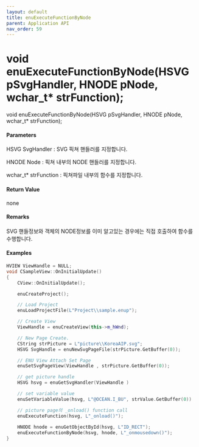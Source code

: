 ```yaml
---
layout: default
title: enuExecuteFunctionByNode
parent: Application API
nav_order: 59
---
```

# void enuExecuteFunctionByNode\(HSVG pSvgHandler, HNODE pNode, wchar\_t\* strFunction\);

void enuExecuteFunctionByNode\(HSVG pSvgHandler, HNODE pNode, wchar\_t\* strFunction\);

#### Parameters

HSVG SvgHandler : SVG 픽쳐 핸들러를 지정합니다.

HNODE Node : 픽쳐 내부의 NODE 핸들러를 지정합니다.

wchar\_t\* strFunction : 픽쳐파일 내부의 함수를 지정합니다.

#### Return Value

none

#### Remarks

SVG 핸들정보와 객체의 NODE정보를 이미 알고있는 경우에는 직접 호출하여 함수를 수행합니다.



#### Examples

```cpp
HVIEW ViewHandle = NULL; 
void CSampleView::OnInitialUpdate() 
{ 
    CView::OnInitialUpdate(); 

    enuCreateProject(); 

    // Load Project
    enuLoadProjectFile(L"Project\\sample.enup"); 

    // Create View
    ViewHandle = enuCreateView(this->m_hWnd); 

    // New Page Create. 
    CString strPicture = L"picture\\KoreaAIP.svg"; 
    HSVG SvgHandle = enuNewSvgPageFile(strPicture.GetBuffer(0)); 

    // ENU View Attach Set Page 
    enuSetSvgPageView(ViewHandle , strPicture.GetBuffer(0)); 

    // get picture handle
    HSVG hsvg = enuGetSvgHandler(ViewHandle )

    // set variable value
    enuSetVariableValue(hsvg, L"@OCEAN.I_BU", strValue.GetBuffer(0))

    // picture page의 _onload() function call
    enuExecuteFunction(hsvg, L"_onload()");   
    
    HNODE hnode = enuGetObjectById(hsvg, L"ID_RECT");
    enuExecuteFunctionByNode(hsvg, hnode, L"_onmousedown()");   
}
```




